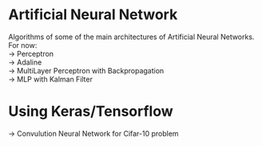 # Artificial Neural Network
Algorithms of some of the main architectures of Artificial Neural Networks.  
For now:  
-> Perceptron  
-> Adaline  
-> MultiLayer Perceptron with Backpropagation  
-> MLP with Kalman Filter  

# Using Keras/Tensorflow
-> Convulution Neural Network for Cifar-10 problem  
